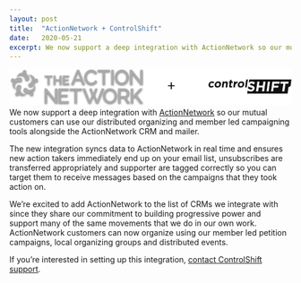 ```yaml
---
layout:	post
title:	"ActionNetwork + ControlShift"
date:	2020-05-21
excerpt: We now support a deep integration with ActionNetwork so our mutual customers can use our distributed organizing and member led campaigning tools alongside the ActionNetwork CRM and mailer.
---
```


![](/img/1*aJ5CJtHIMeopACoiq1Aj_Q.png)We now support a deep integration with [ActionNetwork](https://www.actionnetwork.org/) so our mutual customers can use our distributed organizing and member led campaigning tools alongside the ActionNetwork CRM and mailer.

The new integration syncs data to ActionNetwork in real time and ensures new action takers immediately end up on your email list, unsubscribes are transferred appropriately and supporter are tagged correctly so you can target them to receive messages based on the campaigns that they took action on.

We’re excited to add ActionNetwork to the list of CRMs we integrate with since they share our commitment to building progressive power and support many of the same movements that we do in our own work. ActionNetwork customers can now organize using our member led petition campaigns, local organizing groups and distributed events.

If you’re interested in setting up this integration, [contact ControlShift support](mailto:support@controlshiftlabs.com).

